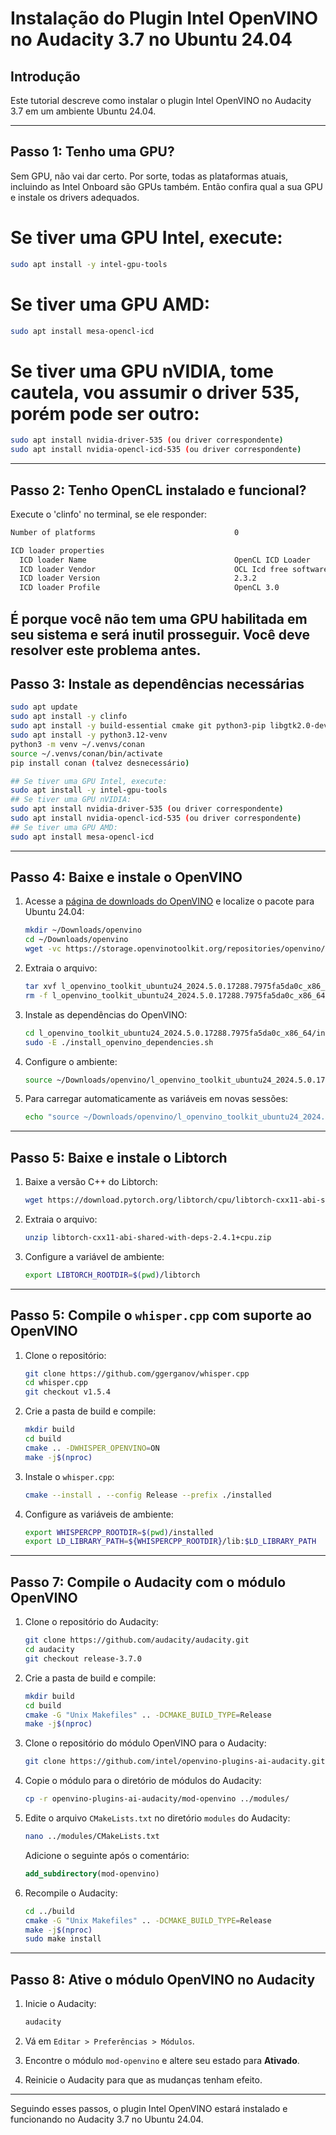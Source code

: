 
# Instalação do Plugin Intel OpenVINO no Audacity 3.7 no Ubuntu 24.04

## Introdução
Este tutorial descreve como instalar o plugin Intel OpenVINO no Audacity 3.7 em um ambiente Ubuntu 24.04.

---
## Passo 1: Tenho uma GPU?
Sem GPU, não vai dar certo. Por sorte, todas as plataformas atuais, incluindo as Intel Onboard são GPUs também. Então confira qual a sua GPU e instale os drivers adequados.  

# Se tiver uma GPU Intel, execute:
```bash
sudo apt install -y intel-gpu-tools
```

# Se tiver uma GPU AMD:
```bash
sudo apt install mesa-opencl-icd
```

# Se tiver uma GPU nVIDIA, tome cautela, vou assumir o driver 535, porém pode ser outro:
```bash
sudo apt install nvidia-driver-535 (ou driver correspondente)
sudo apt install nvidia-opencl-icd-535 (ou driver correspondente)
```
---
## Passo 2: Tenho OpenCL instalado e funcional? 
Execute o 'clinfo' no terminal, se ele responder:
```bash
Number of platforms                               0

ICD loader properties
  ICD loader Name                                 OpenCL ICD Loader
  ICD loader Vendor                               OCL Icd free software
  ICD loader Version                              2.3.2
  ICD loader Profile                              OpenCL 3.0
```
É porque você não tem uma GPU habilitada em seu sistema e será inutil prosseguir. Você deve resolver este problema antes.
---
## Passo 3: Instale as dependências necessárias

```bash
sudo apt update
sudo apt install -y clinfo
sudo apt install -y build-essential cmake git python3-pip libgtk2.0-dev libasound2-dev libjack-jackd2-dev uuid-dev ocl-icd-opencl-dev
sudo apt install -y python3.12-venv
python3 -m venv ~/.venvs/conan
source ~/.venvs/conan/bin/activate
pip install conan (talvez desnecessário)

## Se tiver uma GPU Intel, execute:
sudo apt install -y intel-gpu-tools
## Se tiver uma GPU nVIDIA:
sudo apt install nvidia-driver-535 (ou driver correspondente)
sudo apt install nvidia-opencl-icd-535 (ou driver correspondente)
## Se tiver uma GPU AMD:
sudo apt install mesa-opencl-icd
```

---


## Passo 4: Baixe e instale o OpenVINO

1. Acesse a [página de downloads do OpenVINO](https://github.com/openvinotoolkit/openvino/releases) e localize o pacote para Ubuntu 24.04:
    ```bash
    mkdir ~/Downloads/openvino
    cd ~/Downloads/openvino
    wget -vc https://storage.openvinotoolkit.org/repositories/openvino/packages/2024.5/linux/l_openvino_toolkit_ubuntu24_2024.5.0.17288.7975fa5da0c_x86_64.tgz
    ```

2. Extraia o arquivo:
    ```bash
    tar xvf l_openvino_toolkit_ubuntu24_2024.5.0.17288.7975fa5da0c_x86_64.tgz
    rm -f l_openvino_toolkit_ubuntu24_2024.5.0.17288.7975fa5da0c_x86_64.tgz
    ```

3. Instale as dependências do OpenVINO:
    ```bash
    cd l_openvino_toolkit_ubuntu24_2024.5.0.17288.7975fa5da0c_x86_64/install_dependencies/
    sudo -E ./install_openvino_dependencies.sh
    ```

4. Configure o ambiente:
    ```bash
    source ~/Downloads/openvino/l_openvino_toolkit_ubuntu24_2024.5.0.17288.7975fa5da0c_x86_64/setupvars.sh
    ```

5. Para carregar automaticamente as variáveis em novas sessões:
    ```bash
    echo "source ~/Downloads/openvino/l_openvino_toolkit_ubuntu24_2024.5.0.17288.7975fa5da0c_x86_64/setupvars.sh" >> ~/.bashrc
    ```

---

## Passo 5: Baixe e instale o Libtorch

1. Baixe a versão C++ do Libtorch:
    ```bash
    wget https://download.pytorch.org/libtorch/cpu/libtorch-cxx11-abi-shared-with-deps-2.4.1%2Bcpu.zip
    ```

2. Extraia o arquivo:
    ```bash
    unzip libtorch-cxx11-abi-shared-with-deps-2.4.1+cpu.zip
    ```

3. Configure a variável de ambiente:
    ```bash
    export LIBTORCH_ROOTDIR=$(pwd)/libtorch
    ```

---

## Passo 5: Compile o `whisper.cpp` com suporte ao OpenVINO

1. Clone o repositório:
    ```bash
    git clone https://github.com/ggerganov/whisper.cpp
    cd whisper.cpp
    git checkout v1.5.4
    ```

2. Crie a pasta de build e compile:
    ```bash
    mkdir build
    cd build
    cmake .. -DWHISPER_OPENVINO=ON
    make -j$(nproc)
    ```

3. Instale o `whisper.cpp`:
    ```bash
    cmake --install . --config Release --prefix ./installed
    ```

4. Configure as variáveis de ambiente:
    ```bash
    export WHISPERCPP_ROOTDIR=$(pwd)/installed
    export LD_LIBRARY_PATH=${WHISPERCPP_ROOTDIR}/lib:$LD_LIBRARY_PATH
    ```

---

## Passo 7: Compile o Audacity com o módulo OpenVINO

1. Clone o repositório do Audacity:
    ```bash
    git clone https://github.com/audacity/audacity.git
    cd audacity
    git checkout release-3.7.0
    ```

2. Crie a pasta de build e compile:
    ```bash
    mkdir build
    cd build
    cmake -G "Unix Makefiles" .. -DCMAKE_BUILD_TYPE=Release
    make -j$(nproc)
    ```

3. Clone o repositório do módulo OpenVINO para o Audacity:
    ```bash
    git clone https://github.com/intel/openvino-plugins-ai-audacity.git
    ```

4. Copie o módulo para o diretório de módulos do Audacity:
    ```bash
    cp -r openvino-plugins-ai-audacity/mod-openvino ../modules/
    ```

5. Edite o arquivo `CMakeLists.txt` no diretório `modules` do Audacity:
    ```bash
    nano ../modules/CMakeLists.txt
    ```

    Adicione o seguinte após o comentário:
    ```cmake
    add_subdirectory(mod-openvino)
    ```

6. Recompile o Audacity:
    ```bash
    cd ../build
    cmake -G "Unix Makefiles" .. -DCMAKE_BUILD_TYPE=Release
    make -j$(nproc)
    sudo make install
    ```

---

## Passo 8: Ative o módulo OpenVINO no Audacity

1. Inicie o Audacity:
    ```bash
    audacity
    ```

2. Vá em `Editar > Preferências > Módulos`.

3. Encontre o módulo `mod-openvino` e altere seu estado para **Ativado**.

4. Reinicie o Audacity para que as mudanças tenham efeito.

---

Seguindo esses passos, o plugin Intel OpenVINO estará instalado e funcionando no Audacity 3.7 no Ubuntu 24.04.
